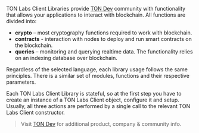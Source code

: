 TON Labs Client Libraries provide [TON Dev](https://ton.dev/) community with functionality that allows your applications to interact with blockchain. All functions are divided into:

- **crypto** – most cryptography functions required to work with blockchain.
- **contracts** - interaction with nodes to deploy and run smart contracts on the blockchain.
- **queries** – monitoring and querying realtime data. The functionality relies on an indexing database over blockchain.

Regardless of the selected language, each library usage follows the same principles. There is a similar set of modules, functions and their respective parameters.

Each TON Labs Client Library is stateful, so at the first step you have to create an instance of a TON Labs Client object, configure it and setup. Usually, all three actions are performed by a single call to the relevant TON Labs Client constructor.



> Visit [TON Dev](https://ton.dev/) for additional product, company & community info.


  